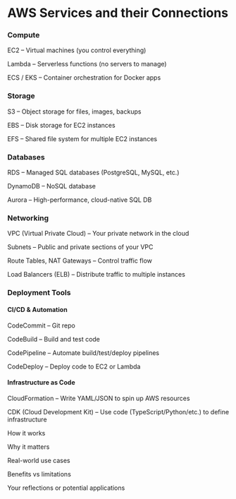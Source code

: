 # AWS Services and their Connections

### Compute 
EC2 – Virtual machines (you control everything)

Lambda – Serverless functions (no servers to manage)

ECS / EKS – Container orchestration for Docker apps

### Storage
S3 – Object storage for files, images, backups

EBS – Disk storage for EC2 instances

EFS – Shared file system for multiple EC2 instances

### Databases
RDS – Managed SQL databases (PostgreSQL, MySQL, etc.)

DynamoDB – NoSQL database

Aurora – High-performance, cloud-native SQL DB

### Networking
VPC (Virtual Private Cloud) – Your private network in the cloud

Subnets – Public and private sections of your VPC

Route Tables, NAT Gateways – Control traffic flow

Load Balancers (ELB) – Distribute traffic to multiple instances

### Deployment Tools
#### CI/CD & Automation
CodeCommit – Git repo

CodeBuild – Build and test code

CodePipeline – Automate build/test/deploy pipelines

CodeDeploy – Deploy code to EC2 or Lambda

#### Infrastructure as Code
CloudFormation – Write YAML/JSON to spin up AWS resources

CDK (Cloud Development Kit) – Use code (TypeScript/Python/etc.) to define infrastructure








How it works

Why it matters

Real-world use cases

Benefits vs limitations

Your reflections or potential applications